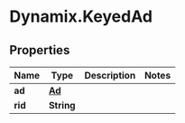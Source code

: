 # Dynamix.KeyedAd

## Properties
Name | Type | Description | Notes
------------ | ------------- | ------------- | -------------
**ad** | [**Ad**](Ad.md) |  | 
**rid** | **String** |  | 


